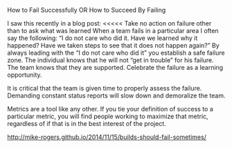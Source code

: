 How to Fail Successfully
OR
How to Succeed By Failing


I saw this recently in a blog post:
<<<<<
Take no action on failure other than to ask what was learned 
When a team fails in a particular area I often say the following: 
“I do not care who did it. Have we learned why it happened? Have we taken steps to see that it does not happen again?”
By always leading with the “I do not care who did it” you establish a safe failure zone. The individual knows that he will not “get in trouble” for his failure. The team knows that they are supported. 
Celebrate the failure as a learning opportunity. 
>>>>>


It is critical that the team is given time to properly assess the failure. Demanding constant status reports will slow down and demoralize the team.


Metrics are a tool like any other. If you tie your definition of success to a particular metric, you will find people working to maximize that metric, regardless of if that is in the best interest of the project.


http://mike-rogers.github.io/2014/11/15/builds-should-fail-sometimes/

